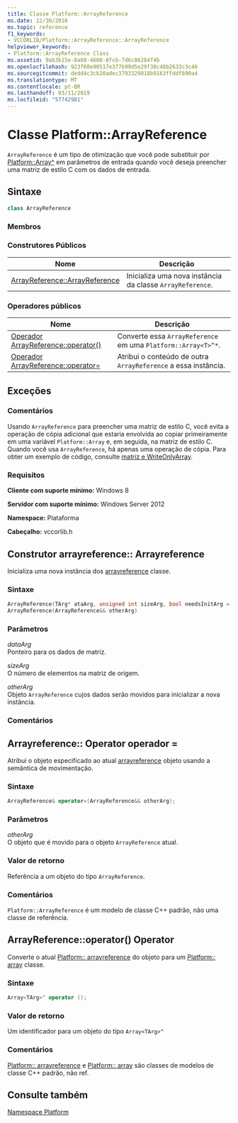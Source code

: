 ```yaml
---
title: Classe Platform::ArrayReference
ms.date: 12/30/2016
ms.topic: reference
f1_keywords:
- VCCORLIB/Platform::ArrayReference::ArrayReference
helpviewer_keywords:
- Platform::ArrayReference Class
ms.assetid: 9ab3b15e-8a60-4600-8fcb-7d6c86284f4b
ms.openlocfilehash: 923f60e90517e377b99d5e29f38c48b2633c3c46
ms.sourcegitcommit: dedd4c3cb28adec3793329018b9163ffddf890a4
ms.translationtype: MT
ms.contentlocale: pt-BR
ms.lasthandoff: 03/11/2019
ms.locfileid: "57742981"
---
```

# <a name="platformarrayreference-class"></a>Classe Platform::ArrayReference

`ArrayReference` é um tipo de otimização que você pode substituir por [Platform::Array^](../cppcx/platform-array-class.md) em parâmetros de entrada quando você deseja preencher uma matriz de estilo C com os dados de entrada.

## <a name="syntax"></a>Sintaxe

```cpp
class ArrayReference
```

### <a name="members"></a>Membros

### <a name="public-constructors"></a>Construtores Públicos

|Nome|Descrição|
|----------|-----------------|
|[ArrayReference::ArrayReference](#ctor)|Inicializa uma nova instância da classe `ArrayReference`.|

### <a name="public-operators"></a>Operadores públicos

|Nome|Descrição|
|----------|-----------------|
|[Operador ArrayReference::operator()](#operator-call)|Converte essa `ArrayReference` em uma `Platform::Array<T>^*`.|
|[Operador ArrayReference::operator=](#operator-assign)|Atribui o conteúdo de outra `ArrayReference` a essa instância.|

## <a name="exceptions"></a>Exceções

### <a name="remarks"></a>Comentários

Usando `ArrayReference` para preencher uma matriz de estilo C, você evita a operação de cópia adicional que estaria envolvida ao copiar primeiramente em uma variável `Platform::Array` e, em seguida, na matriz de estilo C. Quando você usa `ArrayReference`, há apenas uma operação de cópia. Para obter um exemplo de código, consulte [matriz e WriteOnlyArray](../cppcx/array-and-writeonlyarray-c-cx.md).

### <a name="requirements"></a>Requisitos

**Cliente com suporte mínimo:** Windows 8

**Servidor com suporte mínimo:** Windows Server 2012

**Namespace:** Plataforma

**Cabeçalho:** vccorlib.h

## <a name="ctor"></a>  Construtor arrayreference:: Arrayreference

Inicializa uma nova instância dos [arrayreference](../cppcx/platform-arrayreference-class.md) classe.

### <a name="syntax"></a>Sintaxe

```cpp
ArrayReference(TArg* ataArg, unsigned int sizeArg, bool needsInitArg = false);
ArrayReference(ArrayReference&& otherArg)
```

### <a name="parameters"></a>Parâmetros

*dataArg*<br/>
Ponteiro para os dados de matriz.

*sizeArg*<br/>
O número de elementos na matriz de origem.

*otherArg*<br/>
Objeto `ArrayReference` cujos dados serão movidos para inicializar a nova instância.

### <a name="remarks"></a>Comentários

## <a name="operator-assign"></a>  Arrayreference:: Operator operador =

Atribui o objeto especificado ao atual [arrayreference](../cppcx/platform-arrayreference-class.md) objeto usando a semântica de movimentação.

### <a name="syntax"></a>Sintaxe

```cpp
ArrayReference& operator=(ArrayReference&& otherArg);
```

### <a name="parameters"></a>Parâmetros

*otherArg*<br/>
O objeto que é movido para o objeto `ArrayReference` atual.

### <a name="return-value"></a>Valor de retorno

Referência a um objeto do tipo `ArrayReference`.

### <a name="remarks"></a>Comentários

`Platform::ArrayReference` é um modelo de classe C++ padrão, não uma classe de referência.

## <a name="operator-call"></a>  ArrayReference::operator() Operator

Converte o atual [Platform:: arrayreference](../cppcx/platform-arrayreference-class.md) do objeto para um [Platform:: array](../cppcx/platform-array-class.md) classe.

### <a name="syntax"></a>Sintaxe

```cpp
Array<TArg>^ operator ();
```

### <a name="return-value"></a>Valor de retorno

Um identificador para um objeto do tipo `Array<TArg>^`

### <a name="remarks"></a>Comentários

[Platform:: arrayreference](../cppcx/platform-arrayreference-class.md) e [Platform:: array](../cppcx/platform-array-class.md) são classes de modelos de classe C++ padrão, não ref.

## <a name="see-also"></a>Consulte também

[Namespace Platform](../cppcx/platform-namespace-c-cx.md)
